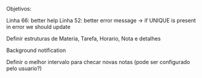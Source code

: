 


Objetivos:

Linha 66: better help
Linha 52: better error message -> if UNIQUE is present in error we should update

Definir estruturas de Materia, Tarefa, Horario, Nota e detalhes

Background notification

Definir o melhor intervalo para checar novas notas (pode ser configurado pelo usuario?)
